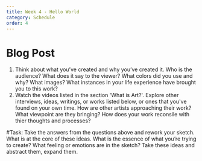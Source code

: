 ```yaml
---
title: Week 4 - Hello World
category: Schedule
order: 4
---
```


# Blog Post
1. Think about what you’ve created and why you’ve created it. Who is the audience? What does it say to the viewer? What colors did you use and why? What images? What instances in your life experience have brought you to this work? 
2. Watch the videos listed in the section 'What is Art?'. Explore other interviews, ideas, writings, or works listed below, or ones that you've found on your own time. How are other artists approaching their work? What viewpoint are they bringing? How does your work reconsile with thier thoughts and processes?


#Task: 
Take the answers from the questions above and rework your sketch. What is at the core of these ideas. What is the essence of what you’re trying to create? What feeling or emotions are in the sketch? Take these ideas and abstract them, expand them.



